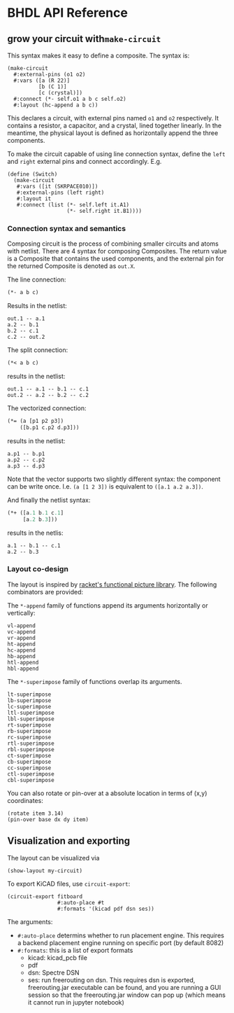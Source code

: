 # BHDL API Reference


## grow your circuit with`make-circuit`

This syntax makes it easy to define a composite. The syntax is:

```racket
(make-circuit
  #:external-pins (o1 o2)
  #:vars ([a (R 22)]
          [b (C 1)]
          [c (crystal)])
  #:connect (*- self.o1 a b c self.o2)
  #:layout (hc-append a b c))
```

This declares a circuit, with external pins named `o1` and `o2` respectively. It
contains a resistor, a capacitor, and a crystal, lined together linearly. In the
meantime, the physical layout is defined as horizontally append the three
components.

To make the circuit capable of using line connection syntax, define the `left`
and `right` external pins and connect accordingly. E.g.

```racket
(define (Switch)
  (make-circuit
   #:vars ([it (SKRPACE010)])
   #:external-pins (left right)
   #:layout it
   #:connect (list (*- self.left it.A1)
                   (*- self.right it.B1))))
```


### Connection syntax and semantics
Composing circuit is the process of combining smaller circuits and atoms with
netlist. There are 4 syntax for composing Composites. The return value is a
Composite that contains the used components, and the external pin for the
returned Composite is denoted as `out.X`.

The line connection:

```lisp
(*- a b c)
```

Results in the netlist:

```
out.1 -- a.1
a.2 -- b.1
b.2 -- c.1
c.2 -- out.2
```

The split connection:
```lisp
(*< a b c)
```

results in the netlist:

```
out.1 -- a.1 -- b.1 -- c.1
out.2 -- a.2 -- b.2 -- c.2
```

The vectorized connection:
```lisp
(*= (a [p1 p2 p3])
    ([b.p1 c.p2 d.p3]))
```

results in the netlist:
```
a.p1 -- b.p1
a.p2 -- c.p2
a.p3 -- d.p3
```

Note that the vector supports two slightly different syntax: the component can
be write once. I.e. `(a [1 2 3])` is equivalent to `([a.1 a.2 a.3])`.

And finally the netlist syntax:

```lisp
(*+ ([a.1 b.1 c.1]
     [a.2 b.3]))
```

results in the netlis:

```
a.1 -- b.1 -- c.1
a.2 -- b.3
```


### Layout co-design

The layout is inspired by [racket's functional picture
library](https://docs.racket-lang.org/pict/). The following combinators are
provided:

The `*-append` family of functions append its arguments horizontally or
vertically:

```
vl-append
vc-append
vr-append
ht-append
hc-append
hb-append
htl-append
hbl-append
```

The `*-superimpose` family of functions overlap its arguments.

```
lt-superimpose
lb-superimpose
lc-superimpose
ltl-superimpose
lbl-superimpose
rt-superimpose
rb-superimpose
rc-superimpose
rtl-superimpose
rbl-superimpose
ct-superimpose
cb-superimpose
cc-superimpose
ctl-superimpose
cbl-superimpose
```

You can also rotate or pin-over at a absolute location in terms of (x,y)
coordinates:

```racket
(rotate item 3.14)
(pin-over base dx dy item)
```

## Visualization and exporting
The layout can be visualized via

```racket
(show-layout my-circuit)
```


To export KiCAD files, use `circuit-export`:

```racket
(circuit-export fitboard
                #:auto-place #t
                #:formats '(kicad pdf dsn ses))
```



The arguments:
- `#:auto-place` determins whether to run placement engine. This requires a backend
  placement engine running on specific port (by default 8082)
- `#:formats`: this is a list of export formats
  - kicad: kicad_pcb file
  - pdf
  - dsn: Spectre DSN
  - ses: run freerouting on dsn. This requires dsn is exported, freerouting.jar
    executable can be found, and you are running a GUI session so that the
    freerouting.jar window can pop up (which means it cannot run in jupyter
    notebook)
